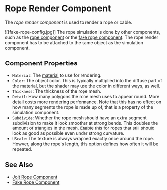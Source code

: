 # Rope Render Component

The *rope render component* is used to render a rope or cable.

![[fake-rope-config.jpg]]
The rope simulation is done by other components, such as the [rope component](../physics/jolt/special/jolt-rope-component.md) or the [fake rope component](fake-rope-component.md). The rope render component has to be attached to the same object as the simulation component.

## Component Properties

* `Material`: The [material](../materials/materials-overview.md) to use for rendering.
* `Color`: The object color. This is typically multiplied into the diffuse part of the material, but the shader may use the color in different ways, as well.
* `Thickness`: The thickness of the rope mesh.
* `Detail`: How many polygons the rope mesh uses to appear round. More detail costs more rendering performance. Note that this has no effect on how many segments the rope is made up of, that is a property of the simulation component.
* `Subdivide`: Whether the rope mesh should have an extra segment subdivision to make it look smoother at strong bends. This doubles the amount of triangles in the mesh. Enable this for ropes that still should look as good as possible even under strong curvature. 
* `UScale`: The texture is always wrapped exactly once around the rope. Howver, along the rope's length, this option defines how often it will be repeated.

## See Also

* [Jolt Rope Component](../physics/jolt/special/jolt-rope-component.md)
* [Fake Rope Component](fake-rope-component.md)
